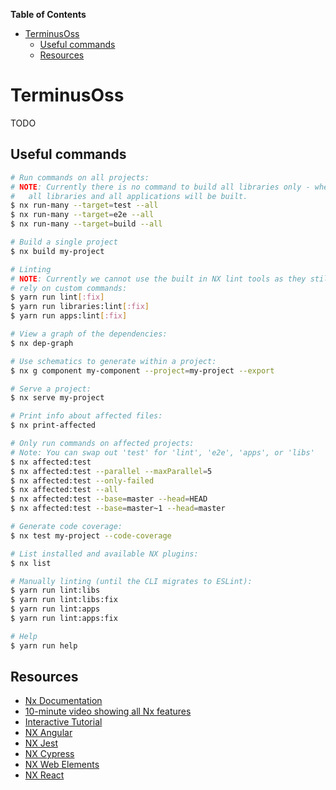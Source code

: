 <!-- START doctoc generated TOC please keep comment here to allow auto update -->
<!-- DON'T EDIT THIS SECTION, INSTEAD RE-RUN doctoc TO UPDATE -->
**Table of Contents**

- [TerminusOss](#terminusoss)
  - [Useful commands](#useful-commands)
  - [Resources](#resources)

<!-- END doctoc generated TOC please keep comment here to allow auto update -->

# TerminusOss

TODO

## Useful commands

```bash
# Run commands on all projects:
# NOTE: Currently there is no command to build all libraries only - when running all, 
#   all libraries and all applications will be built.
$ nx run-many --target=test --all
$ nx run-many --target=e2e --all
$ nx run-many --target=build --all

# Build a single project
$ nx build my-project

# Linting
# NOTE: Currently we cannot use the built in NX lint tools as they still rely on TSLint. For now we
# rely on custom commands:
$ yarn run lint[:fix]
$ yarn run libraries:lint[:fix]
$ yarn run apps:lint[:fix]

# View a graph of the dependencies:
$ nx dep-graph

# Use schematics to generate within a project:
$ nx g component my-component --project=my-project --export

# Serve a project:
$ nx serve my-project

# Print info about affected files:
$ nx print-affected

# Only run commands on affected projects:
# Note: You can swap out 'test' for 'lint', 'e2e', 'apps', or 'libs'
$ nx affected:test
$ nx affected:test --parallel --maxParallel=5
$ nx affected:test --only-failed
$ nx affected:test --all
$ nx affected:test --base=master --head=HEAD
$ nx affected:test --base=master~1 --head=master

# Generate code coverage:
$ nx test my-project --code-coverage

# List installed and available NX plugins:
$ nx list

# Manually linting (until the CLI migrates to ESLint):
$ yarn run lint:libs
$ yarn run lint:libs:fix
$ yarn run lint:apps
$ yarn run lint:apps:fix

# Help
$ yarn run help
```






## Resources

- [Nx Documentation](https://nx.dev/angular)
- [10-minute video showing all Nx features](https://nx.dev/angular/getting-started/what-is-nx)
- [Interactive Tutorial](https://nx.dev/angular/tutorial/01-create-application)  
- [NX Angular](https://nx.dev/angular/plugins/angular/overview)
- [NX Jest](https://nx.dev/angular/plugins/jest/overview)
- [NX Cypress](https://nx.dev/angular/plugins/cypress/overview)
- [NX Web Elements](https://nx.dev/angular/plugins/web/overview)
- [NX React](https://nx.dev/angular/plugins/react/overview)

